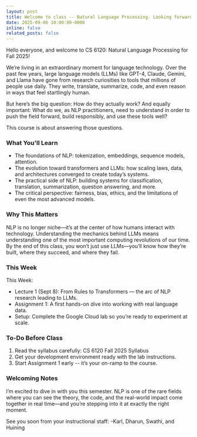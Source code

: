 ```yaml
---
layout: post
title: Welcome to class -- Natural Language Processing. Looking forward to the semester!
date: 2025-09-06 10:00:00-0000
inline: false
related_posts: false
---
```


Hello everyone, and welcome to CS 6120: Natural Language Processing for Fall 2025!

We’re living in an extraordinary moment for language technology. Over the past few years, large language models (LLMs) like GPT-4, Claude, Gemini, and Llama have gone from research curiosities to tools that millions of people use daily. They write, translate, summarize, code, and even reason in ways that feel startlingly human.

But here’s the big question: How do they actually work?
And equally important: What do we, as NLP practitioners, need to understand in order to push the field forward, build responsibly, and use these tools well?

This course is about answering those questions.

### What You'll Learn

* The foundations of NLP: tokenization, embeddings, sequence models, attention.
* The evolution toward transformers and LLMs: how scaling laws, data, and architectures converged to create today’s systems.
* The practical side of NLP: building systems for classification, translation, summarization, question answering, and more.
* The critical perspective: fairness, bias, ethics, and the limitations of even the most advanced models.

### Why This Matters

NLP is no longer niche—it’s at the center of how humans interact with technology. Understanding the mechanics behind LLMs means understanding one of the most important computing revolutions of our time. By the end of this class, you won’t just use LLMs—you’ll know how they’re built, where they succeed, and where they fail.

### This Week

This Week:

* Lecture 1 (Sept 8): From Rules to Transformers — the arc of NLP research leading to LLMs.
* Assignment 1: A first hands-on dive into working with real language data.
* Setup: Complete the Google Cloud lab so you’re ready to experiment at scale.

### To-Do Before Class

1. Read the syllabus carefully: CS 6120 Fall 2025 Syllabus
2. Get your development environment ready with the lab instructions.
3. Start Assignment 1 early -- it’s your on-ramp to the course.

### Welcoming Notes

I’m excited to dive in with you this semester. NLP is one of the rare fields where you can see the theory, the code, and the real-world impact come together in real time—and you’re stepping into it at exactly the right moment.

See you soon from your instructional staff:
-Karl, Dharun, Swathi, and Huining
